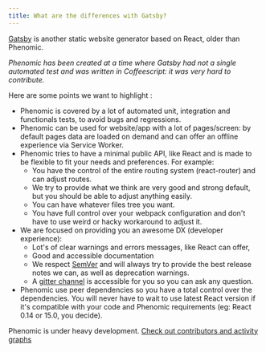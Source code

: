 ```yaml
---
title: What are the differences with Gatsby?
---
```


[Gatsby](https://github.com/gatsbyjs/gatsby) is another static website generator
based on React, older than Phenomic.

_Phenomic has been created at a time where Gatsby had not a single
automated test and was written in Coffeescript:
it was very hard to contribute._

Here are some points we want to highlight :

- Phenomic is covered by a lot of automated unit, integration and functionals
  tests, to avoid bugs and regressions.
- Phenomic can be used for website/app with a lot of pages/screen: by default
  pages data are loaded on demand and can offer an offline experience via
  Service Worker.
- Phenomic tries to have a minimal public API, like React and is made to be
  flexible to fit your needs and preferences.
  For example:
  - You have the control of the entire routing system (react-router) and can
    adjust routes.
  - We try to provide what we think are very good and strong default,
    but you should be able to adjust anything easily.
  - You can have whatever files tree you want.
  - You have full control over your webpack configuration and don't have to
    use weird or hacky workaround to adjust it.
- We are focused on providing you an awesome DX (developer experience):
  - Lot's of clear warnings and errors messages, like React can offer,
  - Good and accessible documentation
  - We respect [SemVer](http://semver.org/) and will always try to provide the
    best release notes we can, as well as deprecation warnings.
  - A [gitter channel](https://gitter.im/MoOx/phenomic) is accessible for you
    so you can ask any question.
- Phenomic use peer dependencies so you have a total control over the
  dependencies.
  You will never have to wait to use latest React version if it's compatible
  with your code and Phenomic requirements (eg: React 0.14 or 15.0, you decide).

Phenomic is under heavy development.
[Check out contributors and activity graphs](https://github.com/MoOx/phenomic/graphs/contributors)
